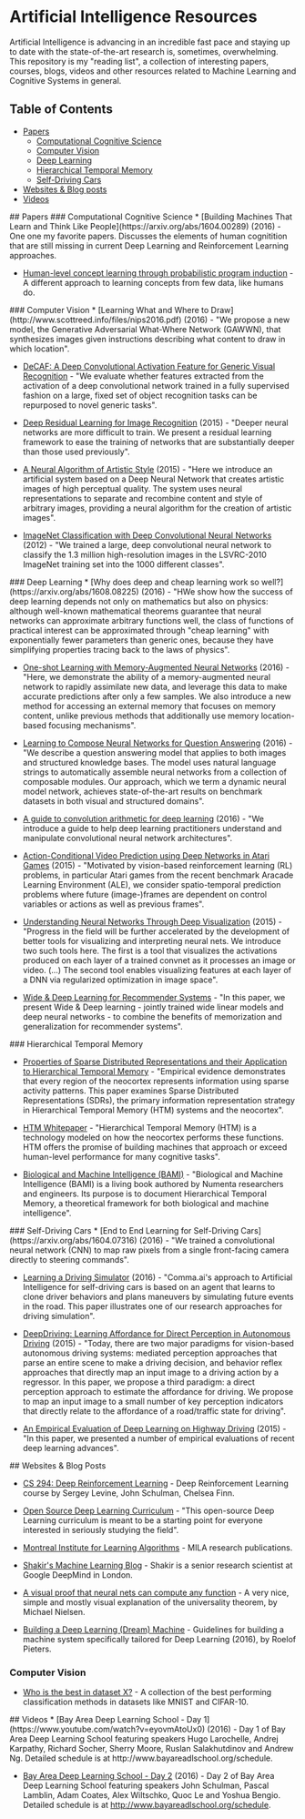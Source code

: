 # Artificial Intelligence Resources
Artificial Intelligence is advancing in an incredible fast pace and staying up to date with the state-of-the-art research is, sometimes, overwhelming.
This repository is my "reading list", a collection of interesting papers, courses, blogs, videos and other resources related to Machine Learning and Cognitive Systems in general.

## Table of Contents

<!-- MarkdownTOC depth=4 -->
- [Papers](#papers)
  - [Computational Cognitive Science](#cognitive-science)
  - [Computer Vision](#computer-vision)
  - [Deep Learning](#deep-learning)
  - [Hierarchical Temporal Memory](#htm)
  - [Self-Driving Cars](#sdc)
- [Websites & Blog posts](#blogs)
- [Videos](#videos)

<!-- /MarkdownTOC -->


<a name="papers" />
## Papers
<a name="cognitive-science" />
### Computational Cognitive Science
* [Building Machines That Learn and Think Like People](https://arxiv.org/abs/1604.00289) (2016) -  One one my favorite papers. Discusses the elements of human cognitition that are still missing in current Deep Learning and Reinforcement Learning approaches.

* [Human-level concept learning through probabilistic program induction](http://web.mit.edu/cocosci/Papers/Science-2015-Lake-1332-8.pdf) -  A different approach to learning concepts from few data, like humans do.

<a name="computer-vision" />
### Computer Vision
* [Learning What and Where to Draw](http://www.scottreed.info/files/nips2016.pdf) (2016) - "We propose a new model, the Generative Adversarial What-Where Network (GAWWN), that synthesizes images given instructions describing what content to draw in which location".
 
* [DeCAF: A Deep Convolutional Activation Feature for Generic Visual Recognition](https://arxiv.org/abs/1310.1531) - "We evaluate whether features extracted from the activation of a deep convolutional network trained in a fully supervised fashion on a large, fixed set of object recognition tasks can be repurposed to novel generic tasks".

* [Deep Residual Learning for Image Recognition](https://arxiv.org/abs/1512.03385) (2015) - "Deeper neural networks are more difficult to train. We present a residual learning framework to ease the training of networks that are substantially deeper than those used previously".

* [A Neural Algorithm of Artistic Style](https://arxiv.org/abs/1508.06576) (2015) - "Here we introduce an artificial system based on a Deep Neural Network that creates artistic images of high perceptual quality. The system uses neural representations to separate and recombine content and style of arbitrary images, providing a neural algorithm for the creation of artistic images".

* [ImageNet Classification with Deep Convolutional Neural Networks](https://papers.nips.cc/paper/4824-imagenet-classification-with-deep-) (2012) - "We trained a large, deep convolutional neural network to classify the 1.3 million high-resolution images in the LSVRC-2010 ImageNet training set into the 1000 different classes".

<a name="deep-learning" />
### Deep Learning
* [Why does deep and cheap learning work so well?](https://arxiv.org/abs/1608.08225) (2016) - "HWe show how the success of deep learning depends not only on mathematics but also on physics: although well-known mathematical theorems guarantee that neural networks can approximate arbitrary functions well, the class of functions of practical interest can be approximated through "cheap learning" with exponentially fewer parameters than generic ones, because they have simplifying properties tracing back to the laws of physics".

* [One-shot Learning with Memory-Augmented Neural Networks](https://arxiv.org/abs/1605.06065) (2016) - "Here, we demonstrate the ability of a memory-augmented neural network to rapidly assimilate new data, and leverage this data to make accurate predictions after only a few samples. We also introduce a new method for accessing an external memory that focuses on memory content, unlike previous methods that additionally use memory location-based focusing mechanisms".

* [Learning to Compose Neural Networks for Question Answering](https://arxiv.org/abs/1601.01705) (2016) - "We describe a question answering model that applies to both images and structured knowledge bases. The model uses natural language strings to automatically assemble neural networks from a collection of composable modules. Our approach, which we term a dynamic neural model network, achieves state-of-the-art results on benchmark datasets in both visual and structured domains".

* [A guide to convolution arithmetic for deep learning](https://arxiv.org/abs/1603.07285) (2016) - "We introduce a guide to help deep learning practitioners understand and manipulate convolutional neural network architectures".

* [Action-Conditional Video Prediction using Deep Networks in Atari Games](https://sites.google.com/a/umich.edu/junhyuk-oh/action-conditional-video-prediction) (2015) - "Motivated by vision-based reinforcement learning (RL) problems, in particular Atari games from the recent benchmark Aracade Learning Environment (ALE), we consider spatio-temporal prediction problems where future (image-)frames are dependent on control variables or actions as well as previous frames".

* [Understanding Neural Networks Through Deep Visualization](http://yosinski.com/deepvis) (2015) - "Progress in the field will be further accelerated by the development of better tools for visualizing and interpreting neural nets. We introduce two such tools here. The first is a tool that visualizes the activations produced on each layer of a trained convnet as it processes an image or video. (...) The second tool enables visualizing features at each layer of a DNN via regularized optimization in image space".

* [Wide & Deep Learning for Recommender Systems](http://arxiv.org/abs/1606.07792) - "In this paper, we present Wide & Deep learning - jointly trained wide linear models and deep neural networks - to combine the benefits of memorization and generalization for recommender systems".

<a name="htm" />
### Hierarchical Temporal Memory

* [Properties of Sparse Distributed Representations and their Application to Hierarchical Temporal Memory](https://arxiv.org/abs/1503.07469) - "Empirical evidence demonstrates that every region of the neocortex represents information using sparse activity patterns. This paper examines Sparse Distributed Representations (SDRs), the primary information representation strategy in Hierarchical Temporal Memory (HTM) systems and the neocortex".

* [HTM Whitepaper](http://numenta.com/assets/pdf/whitepapers/hierarchical-temporal-memory-cortical-learning-algorithm-0.2.1-en.pdf) - "Hierarchical Temporal Memory (HTM) is a technology modeled on how the neocortex performs these functions. HTM offers the promise of building machines that approach or exceed human-level performance for many cognitive tasks".

* [Biological and Machine Intelligence (BAMI)](http://numenta.com/biological-and-machine-intelligence/) - "Biological and Machine Intelligence (BAMI) is a living book authored by Numenta researchers and engineers. Its purpose is to document Hierarchical Temporal Memory, a theoretical framework for both biological and machine intelligence".

<a name="sdc" />
### Self-Driving Cars
* [End to End Learning for Self-Driving Cars](https://arxiv.org/abs/1604.07316) (2016) - "We trained a convolutional neural network (CNN) to map raw pixels from a single front-facing camera directly to steering commands".

* [Learning a Driving Simulator](https://arxiv.org/abs/1608.01230) (2016) - "Comma.ai's approach to Artificial Intelligence for self-driving cars is based on an agent that learns to clone driver behaviors and plans maneuvers by simulating future events in the road. This paper illustrates one of our research approaches for driving simulation".

* [DeepDriving: Learning Affordance for Direct Perception in Autonomous Driving](http://deepdriving.cs.princeton.edu) (2015) - "Today, there are two major paradigms for vision-based autonomous driving systems: mediated perception approaches that parse an entire scene to make a driving decision, and behavior reflex approaches that directly map an input image to a driving action by a regressor. In this paper, we propose a third paradigm: a direct perception approach to estimate the affordance for driving. We propose to map an input image to a small number of key perception indicators that directly relate to the affordance of a road/traffic state for driving".

* [An Empirical Evaluation of Deep Learning on Highway Driving](https://arxiv.org/abs/1504.01716) (2015) - "In this paper, we presented a number of empirical evaluations of recent deep learning advances".

<a name="blogs" />
## Websites & Blog Posts

* [CS 294: Deep Reinforcement Learning](http://rll.berkeley.edu/deeprlcourse/) - Deep Reinforcement Learning course by Sergey Levine, John Schulman, Chelsea Finn.

* [Open Source Deep Learning Curriculum](http://www.deeplearningweekly.com/pages/open_source_deep_learning_curriculum) - "This open-source Deep Learning curriculum is meant to be a starting point for everyone interested in seriously studying the field".

* [Montreal Institute for Learning Algorithms](https://mila.umontreal.ca/en/publications/) - MILA research publications.

* [Shakir's Machine Learning Blog](http://blog.shakirm.com) - Shakir is a senior research scientist at Google DeepMind in London.

* [A visual proof that neural nets can compute any function](http://neuralnetworksanddeeplearning.com/chap4.html) - A very nice, simple and mostly visual explanation of the universality theorem, by Michael Nielsen.

* [Building a Deep Learning (Dream) Machine](http://graphific.github.io/posts/building-a-deep-learning-dream-machine/) - Guidelines for building a machine system specifically tailored for Deep Learning (2016), by Roelof Pieters.

### Computer Vision
* [Who is the best in dataset X?](http://rodrigob.github.io/are_we_there_yet/build/) - A collection of the best performing classification methods in datasets like MNIST and CIFAR-10.

<a name="videos" />
## Videos
* [Bay Area Deep Learning School - Day 1](https://www.youtube.com/watch?v=eyovmAtoUx0) (2016) - Day 1 of Bay Area Deep Learning School featuring speakers Hugo Larochelle, Andrej Karpathy, Richard Socher, Sherry Moore, Ruslan Salakhutdinov and Andrew Ng. Detailed schedule is at http://www.bayareadlschool.org/schedule.

* [Bay Area Deep Learning School - Day 2](https://www.youtube.com/watch?v=9dXiAecyJrY) (2016) - Day 2 of Bay Area Deep Learning School featuring speakers John Schulman, Pascal Lamblin, Adam Coates, Alex Wiltschko, Quoc Le and Yoshua Bengio. Detailed schedule is at http://www.bayareadlschool.org/schedule.
